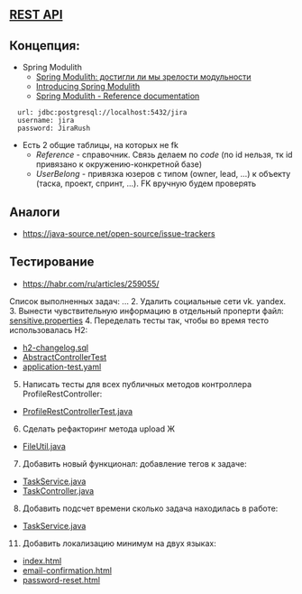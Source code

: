 ## [REST API](http://localhost:8080/doc)

## Концепция:

- Spring Modulith
    - [Spring Modulith: достигли ли мы зрелости модульности](https://habr.com/ru/post/701984/)
    - [Introducing Spring Modulith](https://spring.io/blog/2022/10/21/introducing-spring-modulith)
    - [Spring Modulith - Reference documentation](https://docs.spring.io/spring-modulith/docs/current-SNAPSHOT/reference/html/)

```
  url: jdbc:postgresql://localhost:5432/jira
  username: jira
  password: JiraRush
```

- Есть 2 общие таблицы, на которых не fk
    - _Reference_ - справочник. Связь делаем по _code_ (по id нельзя, тк id привязано к окружению-конкретной базе)
    - _UserBelong_ - привязка юзеров с типом (owner, lead, ...) к объекту (таска, проект, спринт, ...). FK вручную будем
      проверять

## Аналоги

- https://java-source.net/open-source/issue-trackers

## Тестирование

- https://habr.com/ru/articles/259055/

Список выполненных задач:
...
2. Удалить социальные сети vk. yandex.
3. Вынести чувствительную информацию в отдельный проперти файл: [sensitive.properties](src/main/resources/sensitive.properties)
4. Переделать тесты так, чтобы во время тесто использовалась H2:
 - [h2-changelog.sql](src/test/resources/h2-changelog.sql)
 - [AbstractControllerTest](src/test/java/com/javarush/jira/AbstractControllerTest.java)
 - [application-test.yaml](src/test/resources/application-test.yaml)
5. Написать тесты для всех публичных методов контроллера ProfileRestController:
 - [ProfileRestControllerTest.java](src/test/java/com/javarush/jira/profile/internal/web/ProfileRestControllerTest.java)
6. Сделать рефакторинг метода upload Ж
 - [FileUtil.java](src/main/java/com/javarush/jira/bugtracking/attachment/FileUtil.java)
7. Добавить новый функционал: добавление тегов к задаче:
 - [TaskService.java](src/main/java/com/javarush/jira/bugtracking/task/TaskService.java)
 - [TaskController.java](src/main/java/com/javarush/jira/bugtracking/task/TaskController.java)
8. Добавить подсчет времени сколько задача находилась в работе:
- [TaskService.java](src/main/java/com/javarush/jira/bugtracking/task/TaskService.java)
11. Добавить локализацию минимум на двух языках:
 - [index.html](resources/view/index.html)
 - [email-confirmation.html](resources/mails/email-confirmation.html)
 - [password-reset.html](resources/mails/password-reset.html)